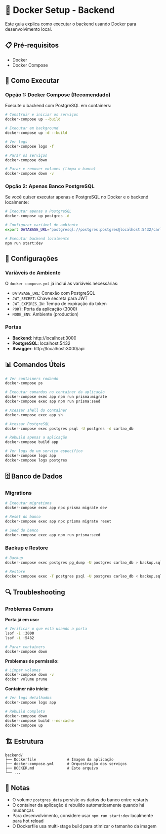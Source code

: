 # 🐳 Docker Setup - Backend

Este guia explica como executar o backend usando Docker para desenvolvimento local.

## 📋 Pré-requisitos

- Docker
- Docker Compose

## 🚀 Como Executar

### Opção 1: Docker Compose (Recomendado)

Execute o backend com PostgreSQL em containers:

```bash
# Construir e iniciar os serviços
docker-compose up --build

# Executar em background
docker-compose up -d --build

# Ver logs
docker-compose logs -f

# Parar os serviços
docker-compose down

# Parar e remover volumes (limpa o banco)
docker-compose down -v
```

### Opção 2: Apenas Banco PostgreSQL

Se você quiser executar apenas o PostgreSQL no Docker e o backend localmente:

```bash
# Executar apenas o PostgreSQL
docker-compose up postgres -d

# Configurar variável de ambiente
export DATABASE_URL="postgresql://postgres:postgres@localhost:5432/carlao_db?schema=public"

# Executar backend localmente
npm run start:dev
```

## 🔧 Configurações

### Variáveis de Ambiente

O `docker-compose.yml` já inclui as variáveis necessárias:

- `DATABASE_URL`: Conexão com PostgreSQL
- `JWT_SECRET`: Chave secreta para JWT
- `JWT_EXPIRES_IN`: Tempo de expiração do token
- `PORT`: Porta da aplicação (3000)
- `NODE_ENV`: Ambiente (production)

### Portas

- **Backend**: http://localhost:3000
- **PostgreSQL**: localhost:5432
- **Swagger**: http://localhost:3000/api

## 📊 Comandos Úteis

```bash
# Ver containers rodando
docker-compose ps

# Executar comandos no container da aplicação
docker-compose exec app npm run prisma:migrate
docker-compose exec app npm run prisma:seed

# Acessar shell do container
docker-compose exec app sh

# Acessar PostgreSQL
docker-compose exec postgres psql -U postgres -d carlao_db

# Rebuild apenas a aplicação
docker-compose build app

# Ver logs de um serviço específico
docker-compose logs app
docker-compose logs postgres
```

## 🗄️ Banco de Dados

### Migrations

```bash
# Executar migrations
docker-compose exec app npx prisma migrate dev

# Reset do banco
docker-compose exec app npx prisma migrate reset

# Seed do banco
docker-compose exec app npm run prisma:seed
```

### Backup e Restore

```bash
# Backup
docker-compose exec postgres pg_dump -U postgres carlao_db > backup.sql

# Restore
docker-compose exec -T postgres psql -U postgres carlao_db < backup.sql
```

## 🔍 Troubleshooting

### Problemas Comuns

**Porta já em uso:**
```bash
# Verificar o que está usando a porta
lsof -i :3000
lsof -i :5432

# Parar containers
docker-compose down
```

**Problemas de permissão:**
```bash
# Limpar volumes
docker-compose down -v
docker volume prune
```

**Container não inicia:**
```bash
# Ver logs detalhados
docker-compose logs app

# Rebuild completo
docker-compose down
docker-compose build --no-cache
docker-compose up
```

## 🏗️ Estrutura

```
backend/
├── Dockerfile              # Imagem da aplicação
├── docker-compose.yml      # Orquestração dos serviços
├── DOCKER.md               # Este arquivo
└── ...
```

## 📝 Notas

- O volume `postgres_data` persiste os dados do banco entre restarts
- O container da aplicação é rebuildo automaticamente quando há mudanças
- Para desenvolvimento, considere usar `npm run start:dev` localmente para hot reload
- O Dockerfile usa multi-stage build para otimizar o tamanho da imagem
